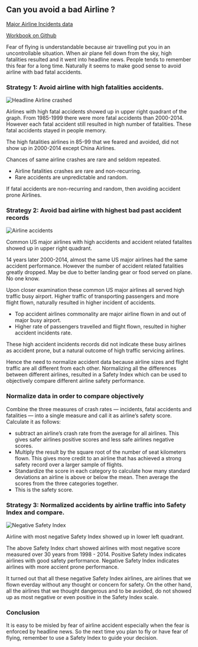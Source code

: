 
## Can you avoid a bad Airline ?

[Major Airline Incidents data](https://github.com/fivethirtyeight/data/tree/master/airline-safety)

[Workbook on Github](https://github.com/cocoisland/DS-Unit-1-Sprint-4-Statistical-Tests-and-Experiments/blob/master/Airline_accident.ipynb)

Fear of flying is understandable because  air travelling put you in an uncontrollable situation. 
When air plane fell down from the sky,  high fatalities resulted and it went into headline news. People tends to remember this fear for a long time. Naturally it seems to make good sense to avoid airline with bad fatal accidents.

### Strategy 1: Avoid airline with high fatalities accidents.

![Headline Airline crashed](https://cocoisland.github.io/img/headline_crashed.png)

Airlines with high fatal accidents showed up in upper right quadrant of the graph.
From 1985-1999 there were more fatal accidents than 2000-2014. However each fatal accident still resulted in high number of fatalities. These fatal accidents stayed in people memory.

The high fatalities airlines in 85-99 that we feared and avoided, did not show up in 2000-2014 except China Airlines.

Chances of same airline crashes are rare and seldom repeated. 
* Airline fatalities crashes are rare and non-recurring. 
* Rare accidents are unpredictable and random.

If fatal accidents are non-recurring and random, then avoiding accident prone Airlines.

### Strategy 2: Avoid bad airline with highest bad past accident records

![Airline accidents](https://cocoisland.github.io/img/airline_accidents.png)

Common US major airlines with high accidents and accident related fatalites showed up in upper right quadrant.

14 years later 2000-2014, almost the same US major airlines had the same accident performance. However the number of accident related fatalities greatly dropped. May be due to better landing gear or food served on plane. No one know.

Upon closer examination these common US major airlines all served high traffic busy airport. Higher traffic of transporting passengers and more flight flown, naturally resulted in higher incident of accidents.
* Top accident airlines commonality are major airline flown in and out of major busy airport.
* Higher rate of passengers travelled and flight flown, resulted in higher accident incidents rate.

These high accident incidents records did not indicate these busy airlines as accident prone, but a natural outcome of high traffic servicing airlines.

Hence the need to normalize accident data because airline sizes and flight traffic are all different from each other. Normalizing all the differences between different airlines, resulted in a Safety Index which can be used to objectively compare different airline safety performance.

### Normalize data in order to compare objectively
Combine the three measures of crash rates — incidents, fatal accidents and fatalities — into a single measure and call it as airline’s safety score. Calculate it as follows:
* subtract an airline’s crash rate from the average for all airlines. This gives safer airlines positive scores and less safe airlines negative scores.
* Multiply the result by the square root of the number of seat kilometers flown. This gives more credit to an airline that has achieved a strong safety record over a larger sample of flights.
* Standardize the score in each category to calculate how many standard deviations an airline is above or below the mean. Then average the scores from the three categories together. 
* This is the safety score.

### Strategy 3: Normalized accidents by airline traffic into Safety Index and compare.

![Negative Safety Index](https://cocoisland.github.io/img/negative_safety_index.png)

Airline with most negative Safety Index showed up in lower left quadrant.

The above Safety Index chart showed airlines with most negative score measured over 30 years from 1998 - 2014.
Positive Safety Index indicates airlines with good safety performance. Negative Safety Index indicates airlines with more accient prone performance.

It turned out that all these negative Safety Index airlines, are airlines that we flown everday without any thought or concern for safety. On the other hand, all the airlines that we thought dangerous and to be avoided, do not showed up as most negative or even positive in the Safety Index scale.

### Conclusion
It is easy to be misled by fear of airline accident especially when the fear is enforced by headline news. So the next time you plan to fly or have fear of flying, remember to use a Safety Index to guide your decision.
